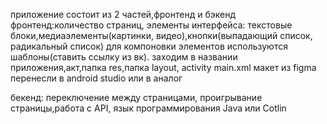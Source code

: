 приложение состоит из 2 частей,фронтенд и бэкенд
фронтенд:количество страниц, элементы интерфейса: текстовые блоки,медиаэлементы(картинки, видео),кнопки(выпадающий список, радикальный список) 
для компоновки элементов используются шаблоны(ставить ссылку из вк). заходим в названии приложения,акт,папка res,папка layout, activity main.xml
макет из figma перенесли в android studio или в аналог

бекенд: переключение между страницами, проигрывание страницы,работа с API, язык программирования Java или Cotlin
